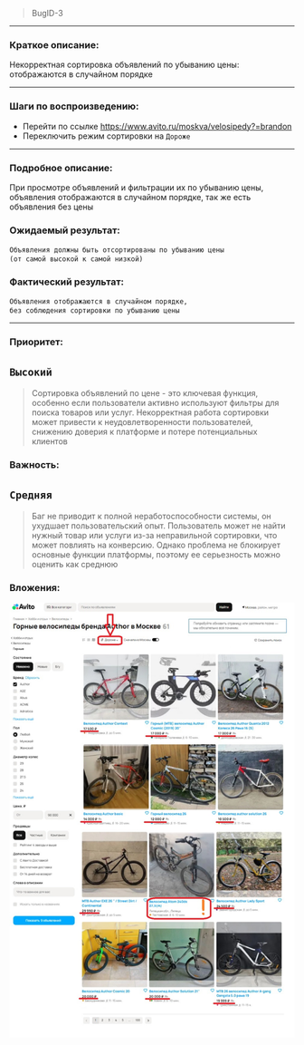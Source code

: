 >BugID-3
___
### Краткое описание:

Некорректная сортировка объявлений по убыванию цены: 
отображаются в случайном порядке
___
### Шаги по воспроизведению:
- Перейти по ссылке 
https://www.avito.ru/moskva/velosipedy?=brandon
- Переключить режим сортировки на `Дороже`

___
### Подробное описание:

При просмотре объявлений и фильтрации их по убыванию цены,
объявления отображаются в случайном порядке, 
так же есть объявления без цены

### Ожидаемый результат:

    Объявления должны быть отсортированы по убыванию цены 
    (от самой высокой к самой низкой)

### Фактический результат:

    Объявления отображаются в случайном порядке,
    без соблюдения сортировки по убыванию цены   
___
        
### Приоритет:

## `Высокий`
>Сортировка объявлений по цене - это ключевая функция, особенно если пользователи
активно используют фильтры для поиска товаров или услуг.
Некорректная работа сортировки может привести к неудовлетворенности пользователей,
снижению доверия к платформе и потере потенциальных клиентов

### Важность:

## `Средняя`
>Баг не приводит к полной неработоспособности системы,
он ухудшает пользовательский опыт.
Пользователь может не найти нужный товар или
услуги из-за неправильной сортировки, что может
повлиять на конверсию. Однако проблема не блокирует 
основные функции платформы, поэтому ее серьезность можно 
оценить как среднюю

### Вложения:

![Header](https://github.com/GitHoms/Avito-Internship-assignments-2025/blob/main/Assets/Task%231-bugID%233.jpg?raw=true)